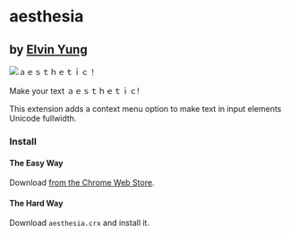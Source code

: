 # aesthesia
## by [Elvin Yung](https://github.com/elvinyung)

![ａｅｓｔｈｅｔｉｃ！](http://i.imgur.com/CxAnsjc.png)

Make your text ａｅｓｔｈｅｔｉｃ!

This extension adds a context menu option to make text in input elements Unicode fullwidth.

### Install
#### The Easy Way
Download [from the Chrome Web Store](https://chrome.google.com/webstore/detail/hgjllhcagjibfpdlcgkakgnnfhboogoj).

#### The Hard Way
Download `aesthesia.crx` and install it.
